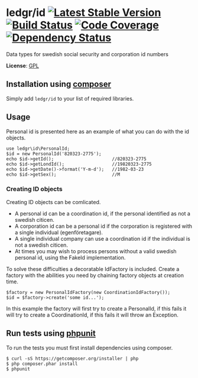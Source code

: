 # ledgr/id [![Latest Stable Version](https://poser.pugx.org/ledgr/id/v/stable.png)](https://packagist.org/packages/ledgr/id) [![Build Status](https://travis-ci.org/ledgr/id.png?branch=master)](https://travis-ci.org/ledgr/id) [![Code Coverage](https://scrutinizer-ci.com/g/ledgr/id/badges/coverage.png?s=7a9fefd7d6535b32d2d97be1a9e583535391dd33)](https://scrutinizer-ci.com/g/ledgr/id/) [![Dependency Status](https://gemnasium.com/ledgr/id.png)](https://gemnasium.com/ledgr/id)


Data types for swedish social security and corporation id numbers

**License**: [GPL](/LICENSE)


Installation using [composer](http://getcomposer.org/)
------------------------------------------------------
Simply add `ledgr/id` to your list of required libraries.


Usage
-----
Personal id is presented here as an example of what you can do with the id objects.

    use ledgr\id\PersonalId;
    $id = new PersonalId('820323-2775');
    echo $id->getId();                      //820323-2775
    echo $id->getLondId();                  //19820323-2775
    echo $id->getDate()->format('Y-m-d');   //1982-03-23
    echo $id->getSex();                     //M

### Creating ID objects

Creating ID objects can be comlicated.

* A personal id can be a coordination id, if the personal identified as not a
swedish citicen.
* A corporation id can be a personal id if the corporation is registered with a
single individual (egenföretagare).
* A single individual company can use a coordination id if the individual is
not a swedish citicen.
* At times you may wish to process persons without a valid swedish personal id,
using the FakeId implementation.

To solve these difficulties a decoratable IdFactory is included. Create a factory
with the abilities you need by chaining factory objects at creation time.

    $factory = new PersonalIdFactory(new CoordinationIdFactory());
    $id = $factory->create('some id...');

In this example the factory will first try to create a PersonalId, if this fails
it will try to create a CoordinationId, if this fails it will throw an Exception.


Run tests  using [phpunit](http://phpunit.de/)
----------------------------------------------
To run the tests you must first install dependencies using composer.

    $ curl -sS https://getcomposer.org/installer | php
    $ php composer.phar install
    $ phpunit
